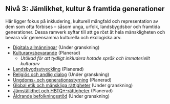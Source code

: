 ## Nivå 3: Jämlikhet, kultur & framtida generationer

Här ligger fokus på inkludering, kulturell mångfald och representation av dem som ofta förbises – såsom unga, urfolk, landsbygdsbor och framtida generationer. Dessa ramverk syftar till att ge röst åt hela mänskligheten och bevara vår gemensamma kulturella och ekologiska arv.

* [Digitala allmänningar](/framework/docs/implementation/digital) (Under granskning)
* [Kulturarvsbevarande](/framework/docs/implementation/culture) (Planerad)
  * *Utökad för att tydligt inkludera hotade språk och immateriellt kulturarv*
* [Landsbygdsutveckling](/framework/docs/implementation/rural) (Planerad)
* [Religiös och andlig dialog](/framework/docs/implementation/spiritual) (Under granskning)
* [Ungdoms- och generationsstyrning](/framework/docs/implementation/youth) (Planerad)
* [Global etik och mänskliga rättigheter](/framework/docs/implementation/ethics) (Under granskning)
* [Jämställdhet och HBTQ+-rättigheter](/framework/docs/implementation/gender) (Planerad)
* [Åldrande befolkningsstöd](/framework/docs/implementation/aging) (Under granskning)
